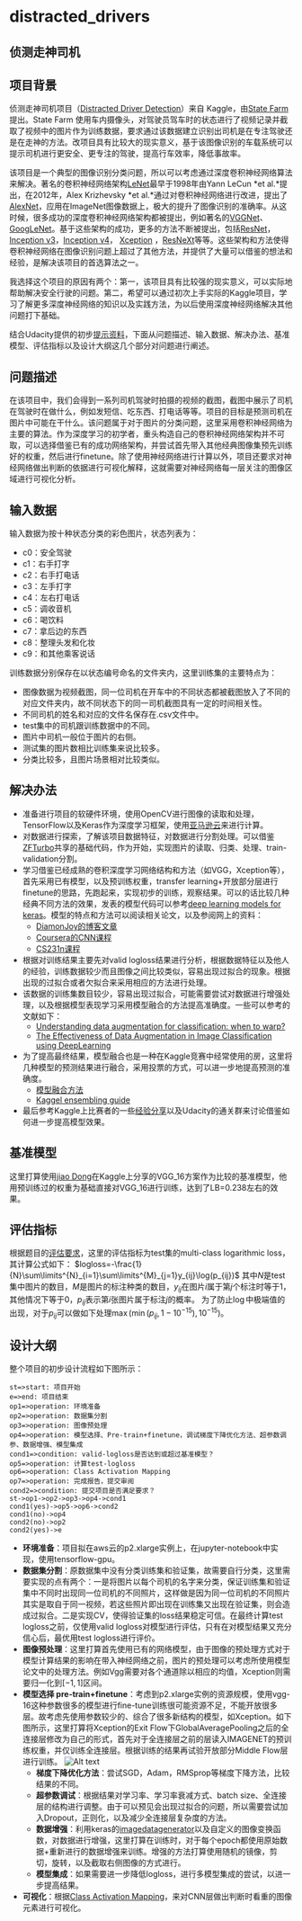 # distracted_drivers

## 侦测走神司机

## 项目背景
侦测走神司机项目（[Distracted Driver Detection][1]）来自 Kaggle，由[State Farm][2]提出。State Farm 使用车内摄像头，对驾驶员驾车时的状态进行了视频记录并截取了视频中的图片作为训练数据，要求通过该数据建立识别出司机是在专注驾驶还是在走神的方法。改项目具有比较大的现实意义，基于该图像识别的车载系统可以提示司机进行更安全、更专注的驾驶，提高行车效率，降低事故率。

该项目是一个典型的图像识别分类问题，所以可以考虑通过深度卷积神经网络算法来解决。著名的卷积神经网络架构[LeNet][3]最早于1998年由Yann LeCun *et al.*提出，在2012年，Alex Krizhevsky *et al.*通过对卷积神经网络进行改进，提出了[AlexNet][4]，应用在ImageNet图像数据上，极大的提升了图像识别的准确率。从这时候，很多成功的深度卷积神经网络架构都被提出，例如著名的[VGGNet][5]、[GoogLeNet][6]。基于这些架构的成功，更多的方法不断被提出，包括[ResNet][7]，[Inception v3][8]，[Inception v4][9]， [Xception][10] ，[ResNeXt][11]等等。这些架构和方法使得卷积神经网络在图像识别问题上超过了其他方法，并提供了大量可以借鉴的想法和经验，是解决该项目的首选算法之一。

我选择这个项目的原因有两个：第一，该项目具有比较强的现实意义，可以实际地帮助解决安全行驶的问题。第二，希望可以通过初次上手实际的Kaggle项目，学习了解更多深度神经网络的知识以及实践方法，为以后使用深度神经网络解决其他问题打下基础。

结合Udacity提供的初步[提示资料][12]，下面从问题描述、输入数据、解决办法、基准模型、评估指标以及设计大纲这几个部分对问题进行阐述。

[1]: https://www.kaggle.com/c/state-farm-distracted-driver-detection
[2]: https://www.statefarm.com/
[3]: http://yann.lecun.com/exdb/publis/pdf/lecun-01a.pdf
[4]: https://papers.nips.cc/paper/4824-imagenet-classification-with-deep-convolutional-neural-networks.pdf
[5]: https://arxiv.org/abs/1409.1556
[6]: https://arxiv.org/abs/1409.4842
[7]: https://arxiv.org/abs/1512.03385
[8]: https://arxiv.org/abs/1512.00567
[9]: https://arxiv.org/abs/1602.07261
[10]: https://arxiv.org/abs/1610.02357
[11]: https://arxiv.org/abs/1611.05431
[12]: https://github.com/nd009/capstone/tree/master/distracted_driver_detection

## 问题描述
在该项目中，我们会得到一系列司机驾驶时拍摄的视频的截图，截图中展示了司机在驾驶时在做什么，例如发短信、吃东西、打电话等等。项目的目标是预测司机在图片中可能在干什么。该问题属于对于图片的分类问题，这里采用卷积神经网络为主要的算法。作为深度学习的初学者，重头构造自己的卷积神经网络架构并不可取，可以选择借鉴已有的成功网络架构，并尝试首先带入其他经典图像集预先训练好的权重，然后进行finetune。除了使用神经网络进行计算以外，项目还要求对神经网络做出判断的依据进行可视化解释，这就需要对神经网络每一层关注的图像区域进行可视化分析。

## 输入数据
输入数据为按十种状态分类的彩色图片，状态列表为：
- c0：安全驾驶
- c1：右手打字
- c2：右手打电话
- c3：左手打字
- c4：左右打电话
- c5：调收音机
- c6：喝饮料
- c7：拿后边的东西
- c8：整理头发和化妆
- c9：和其他乘客说话

训练数据分别保存在以状态编号命名的文件夹内，这里训练集的主要特点为：
- 图像数据为视频截图，同一位司机在开车中的不同状态都被截图放入了不同的对应文件夹内，故不同状态下的同一司机截图具有一定的时间相关性。
- 不同司机的姓名和对应的文件名保存在.csv文件中。
- test集中的司机跟训练数据中的不同。
- 图片中司机一般位于图片的右侧。
- 测试集的图片数相比训练集来说比较多。
- 分类比较多，且图片场景相对比较类似。


## 解决办法
-  准备进行项目的软硬件环境，使用OpenCV进行图像的读取和处理，TensorFlow以及Keras作为深度学习框架，使用[亚马逊云][19]来进行计算。
-  对数据进行探索，了解该项目数据特征，对数据进行分割处理。可以借鉴[ZFTurbo][13]共享的基础代码，作为开始，实现图片的读取、归类、处理、train-validation分割。
- 学习借鉴已经成熟的卷积深度学习网络结构和方法（如VGG，Xception等），首先采用已有模型，以及预训练权重，transfer learning+开放部分层进行finetune的思路，先跑起来，实现初步的训练，观察结果。可以的话比较几种经典不同方法的效果，发表的模型代码可以参考[deep learning models for keras][15]。模型的特点和方法可以阅读相关论文，以及参阅网上的资料：
	- [DiamonJoy的博客文章][16]
	- [Coursera的CNN课程][17]
	- [CS231n课程][18]
- 根据对训练结果主要先对valid logloss结果进行分析，根据数据特征以及他人的经验，训练数据较少而且图像之间比较类似，容易出现过拟合的现象。根据出现的过拟合或者欠拟合来采用相应的方法进行处理。
- 该数据的训练集数目较少，容易出现过拟合，可能需要尝试对数据进行增强处理，以及根据模型表现学习采用模型融合的方法提高准确度。一些可以参考的文献如下：
	- [Understanding data augmentation for classification: when to warp?][Sebastien]
	- [The Effectiveness of Data Augmentation in Image Classification using DeepLearning][Luis]
- 为了提高最终结果，模型融合也是一种在Kaggle竞赛中经常使用的房，这里将几种模型的预测结果进行融合，采用投票的方式，可以进一步地提高预测的准确度。
	- [模型融合方法][20]
	- [Kaggel ensembling guide][21]
- 最后参考Kaggle上比赛者的一些[经验分享][14]以及Udacity的通关群来讨论借鉴如何进一步提高模型效果。


[13]: https://www.kaggle.com/zfturbo/keras-sample
[14]: https://www.kaggle.com/c/state-farm-distracted-driver-detection/discussion
[15]: https://github.com/fchollet/deep-learning-models
[16]: http://my.csdn.net/u013751160
[17]: https://www.coursera.org/learn/convolutional-neural-networks/home/week/4
[18]: http://cs231n.github.io/convolutional-networks/
[19]: https://zhuanlan.zhihu.com/p/25066187
[20]: http://blog.csdn.net/sinat_29819401/article/details/71191219
[21]: https://mlwave.com/kaggle-ensembling-guide/
[Sebastien]: https://arxiv.org/abs/1609.08764
[Luis]: https://arxiv.org/abs/1712.04621


## 基准模型
这里打算使用[jiao Dong][jiaoDong]在Kaggle上分享的VGG_16方案作为比较的基准模型，他用预训练过的权重为基础直接对VGG_16进行训练，达到了LB=0.238左右的效果。

[jiaoDong]: https://www.kaggle.com/jiaodong/vgg-16-pretrained-loss-0-23800

## 评估指标
根据题目的[评估要求][Evaluation]，这里的评估指标为test集的multi-class logarithmic loss，其计算公式如下：
$logloss=-\frac{1}{N}\sum\limits^{N}_{i=1}\sum\limits^{M}_{j=1}y_{ij}\log(p_{ij})$
其中$N$是test集中图片的数目，$M$是图片的标注种类的数目，$y_{ij}$在图片$i$属于第$j$个标注时等于1，其他情况下等于0，$p_{ij}$表示第$i$张图片属于标注$j$的概率。
为了防止$\log$中极端值的出现，对于$p_{ij}$可以做如下处理$\max(\min(p_{ij},1-10^{-15}),10^{-15})$。

[Evaluation]: https://www.kaggle.com/c/state-farm-distracted-driver-detection#evaluation

## 设计大纲
整个项目的初步设计流程如下图所示：

```flow
st=>start: 项目开始
e=>end: 项目结束
op1=>operation: 环境准备
op2=>operation: 数据集分割
op3=>operation: 图像预处理
op4=>operation: 模型选择、Pre-train+finetune，调试梯度下降优化方法、超参数调参、数据增强、模型集成
cond1=>condition: valid-logloss是否达到或超过基准模型？
op5=>operation: 计算test-logloss
op6=>operation: Class Activation Mapping 
op7=>operation: 完成报告，提交审阅
cond2=>condition: 提交项目是否满足要求？
st->op1->op2->op3->op4->cond1
cond1(yes)->op5->op6->cond2
cond1(no)->op4
cond2(no)->op2
cond2(yes)->e
```

- **环境准备**：项目拟在aws云的p2.xlarge实例上，在jupyter-notebook中实现，使用tensorflow-gpu。
- **数据集分割**：原数据集中没有分类训练集和验证集，故需要自行分类，这里需要实现的点有两个：一是将图片以每个司机的名字来分类，保证训练集和验证集中不同时出现同一位司机的不同照片，这样做是因为同一位司机的不同照片其实是取自于同一视频，若这些照片即出现在训练集又出现在验证集，则会造成过拟合。二是实现CV，使得验证集的loss结果稳定可信。在最终计算test logloss之前，仅使用valid logloss对模型进行评估，只有在对模型结果又充分信心后，最优用test logloss进行评价。
- **图像预处理**：这里打算首先使用已有的网络模型，由于图像的预处理方式对于模型计算结果的影响在带入神经网络之前，图片的预处理可以考虑所使用模型论文中的处理方法。例如Vgg需要对各个通道除以相应的均值，Xception则需要归一化到$[-1,1]$区间。
- **模型选择 pre-train+finetune**：考虑到p2.xlarge实例的资源规模，使用vgg-16这种参数很多的模型进行fine-tune训练很可能资源不足，不能开放很多层。故考虑先使用参数较少的、综合了很多新结构的模型，如Xception。如下图所示，这里打算将Xception的Exit Flow下GlobalAveragePooling之后的全连接层修改为自己的形式，首先对于全连接层之前的层读入IMAGENET的预训练权重，并仅训练全连接层。根据训练的结果再试验开放部分Middle Flow层进行训练。
![Alt text](./1516459234426.png)
	- **梯度下降优化方法**：尝试SGD，Adam，RMSprop等梯度下降方法，比较结果的不同。
	-  **超参数调试**：根据结果对学习率、学习率衰减方式、batch size、全连接层的结构进行调整。由于可以预见会出现过拟合的问题，所以需要尝试加入Dropout，正则化，以及减少全连接层复杂度的方法。
	-  **数据增强**：利用keras的[imagedatagenerator]以及自定义的图像变换函数，对数据进行增强，这里打算在训练时，对于每个epoch都使用原始数据+重新进行的数据增强来训练。增强的方法打算使用随机的镜像，剪切，旋转，以及截取右侧图像的方式进行。
	-   **模型集成**：如果需要进一步降低logloss，进行多模型集成的尝试，以进一步提高结果。
- **可视化**：根据[Class Activation Mapping][map]，来对CNN层做出判断时看重的图像元素进行可视化。


[map]: http://cnnlocalization.csail.mit.edu/
[imagedatagenerator]: https://keras.io/preprocessing/image/

